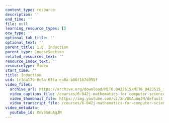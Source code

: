 ```yaml
---
content_type: resource
description: ''
end_time: ''
file: null
learning_resource_types: []
ocw_type: ''
optional_tab_title: ''
optional_text: ''
parent_title: 1.8  Induction
parent_type: CourseSection
related_resources_text: ''
resource_index_text: ''
resourcetype: Video
start_time: ''
title: Induction
uid: 1c3da179-0e5a-63fa-ea8a-b86f1b7d395f
video_files:
  archive_url: https://archive.org/download/MIT6.042JS15/MIT6_042JS15_induction_ipod.mp4
  video_captions_file: /courses/6-042j-mathematics-for-computer-science-spring-2015/0416aecab91153bb84de6a9ca7ad95fa_XnV8GAuAqJM.vtt
  video_thumbnail_file: https://img.youtube.com/vi/XnV8GAuAqJM/default.jpg
  video_transcript_file: /courses/6-042j-mathematics-for-computer-science-spring-2015/3f64fa504288772ffc8d9d2b47f8823b_XnV8GAuAqJM.pdf
video_metadata:
  youtube_id: XnV8GAuAqJM
---
```

